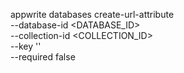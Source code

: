 appwrite databases create-url-attribute \
    --database-id <DATABASE_ID> \
    --collection-id <COLLECTION_ID> \
    --key '' \
    --required false
